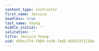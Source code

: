 ```yaml
---
content_type: instructor
first_name: Jessica
headless: true
last_name: Young
middle_initial: ''
salutation: ''
title: Jessica Young
uid: d5bcc774-f084-ce30-7a65-92b332f2118a
---
```


